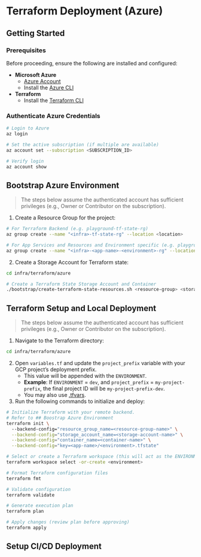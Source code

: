 # Terraform Deployment (Azure)

## Getting Started

### Prerequisites

Before proceeding, ensure the following are installed and configured:

- **Microsoft Azure**
  - [Azure Account](https://azure.microsoft.com/)  
  - Install the [Azure CLI](https://learn.microsoft.com/en-us/cli/azure/install-azure-cli)  
- **Terraform**
  - Install the [Terraform CLI](https://developer.hashicorp.com/terraform/install)

### Authenticate Azure Credentials

```bash
# Login to Azure
az login

# Set the active subscription (if multiple are available)
az account set --subscription <SUBSCRIPTION_ID>

# Verify login
az account show
```

## Bootstrap Azure Environment
> The steps below assume the authenticated account has sufficient privileges (e.g., Owner or Contributor on the subscription).

1. Create a Resource Group for the project:
```bash
# For Terraform Backend (e.g. playground-tf-state-rg)
az group create --name "<infra>-tf-state-rg" --location <location>

# For App Services and Resources and Environment specific (e.g. playground-dm-inventory-dev-rg)
az group create --name "<infra>-<app-name>-<environment>-rg" --location <location>
```
2. Create a Storage Account for Terraform state:
```bash
cd infra/terraform/azure

# Create a Terraform State Storage Account and Container
./bootstrap/create-terraform-state-resources.sh <resource-group> <storage-account-name> <location>
```

## Terraform Setup and Local Deployment
> The steps below assume the authenticated account has sufficient privileges (e.g., Owner or Contributor on the subscription).

1. Navigate to the Terraform directory:

```bash
cd infra/terraform/azure
```

2. Open `variables.tf` and update the `project_prefix` variable with your GCP project’s deployment prefix.
    - This value will be appended with the `ENVIRONMENT`.
    - **Example**: If `ENVIRONMENT` = `dev`, and `project_prefix` = `my-project-prefix`, the final project ID will be
      `my-project-prefix-dev`.
    - You may also use [.tfvars](https://developer.hashicorp.com/terraform/language/values/variables#assigning-values-to-root-module-variables).
3. Run the following commands to initialize and deploy:

```bash
# Initialize Terraform with your remote backend.
# Refer to ## Boostrap Azure Environment
terraform init \  
  --backend-config="resource_group_name=<resource-group-name>" \
  --backend-config="storage_account_name=<storage-account-name>" \
  --backend-config="container_name=<container-name>" \
  --backend-config="key=<app-name>/<environment>.tfstate"

# Select or create a Terraform workspace (this will act as the ENVIRONMENT e.g. dev)
terraform workspace select -or-create <environment>

# Format Terraform configuration files
terraform fmt

# Validate configuration
terraform validate

# Generate execution plan
terraform plan

# Apply changes (review plan before approving)
terraform apply
```

## Setup CI/CD Deployment
